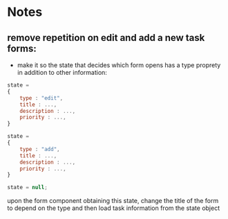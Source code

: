 # Notes

## remove repetition on edit and add a new task forms:

- make it so the state that decides which form opens has a type proprety in addition to other information:

```js
state =
{
    type : "edit",
	title : ...,
	description : ...,
	priority : ...,
}
```

```js
state =
{
    type : "add",
	title : ...,
	description : ...,
	priority : ...,
}
```

```js
state = null;
```

upon the form component obtaining this state, change the title of the form to depend on the type and then load task information from the state object
